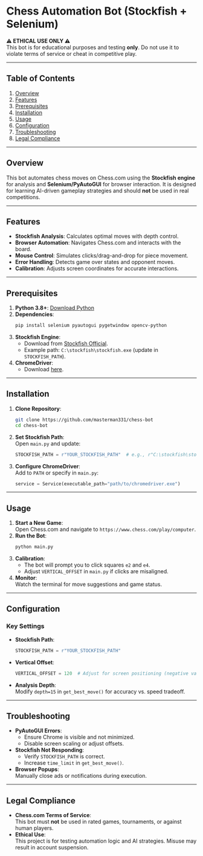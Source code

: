 # Chess Automation Bot (Stockfish + Selenium)  
**⚠️ ETHICAL USE ONLY ⚠️**  
This bot is for educational purposes and testing **only**. Do not use it to violate terms of service or cheat in competitive play.  

---

## Table of Contents  
1. [Overview](#overview)  
2. [Features](#features)  
3. [Prerequisites](#prerequisites)  
4. [Installation](#installation)  
5. [Usage](#usage)  
6. [Configuration](#configuration)  
7. [Troubleshooting](#troubleshooting)  
8. [Legal Compliance](#legal-compliance)  

---

## Overview  
This bot automates chess moves on Chess.com using the **Stockfish engine** for analysis and **Selenium/PyAutoGUI** for browser interaction. It is designed for learning AI-driven gameplay strategies and should **not** be used in real competitions.  

---

## Features  
- **Stockfish Analysis**: Calculates optimal moves with depth control.  
- **Browser Automation**: Navigates Chess.com and interacts with the board.  
- **Mouse Control**: Simulates clicks/drag-and-drop for piece movement.  
- **Error Handling**: Detects game over states and opponent moves.  
- **Calibration**: Adjusts screen coordinates for accurate interactions.  

---

## Prerequisites  
1. **Python 3.8+**: [Download Python](https://www.python.org/downloads/)  
2. **Dependencies**:  
   ```bash  
   pip install selenium pyautogui pygetwindow opencv-python  
   ```  
3. **Stockfish Engine**:  
   - Download from [Stockfish Official](https://stockfishchess.org/download/).  
   - Example path: `C:\stockfish\stockfish.exe` (update in `STOCKFISH_PATH`).  
4. **ChromeDriver**:  
   - Download [here](https://sites.google.com/chromium.org/driver/).  

---

## Installation  
1. **Clone Repository**:  
   ```bash  
   git clone https://github.com/masterman331/chess-bot
   cd chess-bot  
   ```  
2. **Set Stockfish Path**:  
   Open `main.py` and update:  
   ```python  
   STOCKFISH_PATH = r"YOUR_STOCKFISH_PATH"  # e.g., r"C:\stockfish\stockfish.exe"  
   ```  
3. **Configure ChromeDriver**:  
   Add to `PATH` or specify in `main.py`:  
   ```python  
   service = Service(executable_path="path/to/chromedriver.exe")  
   ```  

---

## Usage  
1. **Start a New Game**:  
   Open Chess.com and navigate to `https://www.chess.com/play/computer`.  
2. **Run the Bot**:  
   ```bash  
   python main.py  
   ```  
3. **Calibration**:  
   - The bot will prompt you to click squares `e2` and `e4`.  
   - Adjust `VERTICAL_OFFSET` in `main.py` if clicks are misaligned.  
4. **Monitor**:  
   Watch the terminal for move suggestions and game status.  

---

## Configuration  
### Key Settings  
- **Stockfish Path**:  
  ```python  
  STOCKFISH_PATH = r"YOUR_STOCKFISH_PATH"  
  ```  
- **Vertical Offset**:  
  ```python  
  VERTICAL_OFFSET = 120  # Adjust for screen positioning (negative values move up)  
  ```  
- **Analysis Depth**:  
  Modify `depth=15` in `get_best_move()` for accuracy vs. speed tradeoff.  

---

## Troubleshooting  
- **PyAutoGUI Errors**:  
  - Ensure Chrome is visible and not minimized.  
  - Disable screen scaling or adjust offsets.  
- **Stockfish Not Responding**:  
  - Verify `STOCKFISH_PATH` is correct.  
  - Increase `time_limit` in `get_best_move()`.  
- **Browser Popups**:  
  Manually close ads or notifications during execution.  

---

## Legal Compliance  
- **Chess.com Terms of Service**:  
  This bot must **not** be used in rated games, tournaments, or against human players.  
- **Ethical Use**:  
  This project is for testing automation logic and AI strategies. Misuse may result in account suspension.  
